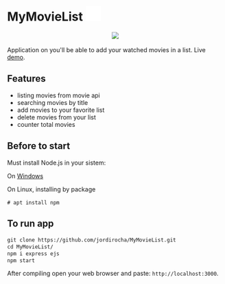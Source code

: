 # MyMovieList <img src="https://github.com/jordirocha/MyMovieList/blob/main/src/public/img/logo.png" height="35"/>
<p align="center">
    <a href="https://mymovielistapp-nodejs.herokuapp.com/" target="_blank">
<img src="https://github.com/jordirocha/MyMovieList/blob/main/src/public/img/demo.gif" width="650" /></a>
</p>
Application on you'll be able to add your watched movies in a list.
Live <a href="https://mymovielistapp-nodejs.herokuapp.com/" target="_blank">demo</a>.

## Features
- listing movies from movie api
- searching movies by title
- add movies to your favorite list
- delete movies from your list
- counter total movies

## Before to start
Must install Node.js in your sistem:</br>

On [Windows](https://nodejs.org/es/download/)

On Linux, installing by package
    
    # apt install npm

## To run app
    git clone https://github.com/jordirocha/MyMovieList.git
    cd MyMovieList/
    npm i express ejs
    npm start
After compiling open your web browser and paste: `http://localhost:3000`.

